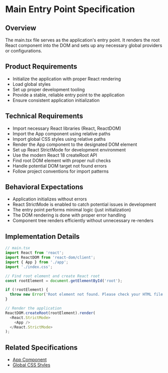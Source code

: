 # Main Entry Point Specification

## Overview
The main.tsx file serves as the application's entry point. It renders the root React component into the DOM and sets up any necessary global providers or configurations.

## Product Requirements
- Initialize the application with proper React rendering
- Load global styles
- Set up proper development tooling
- Provide a stable, reliable entry point to the application
- Ensure consistent application initialization

## Technical Requirements
- Import necessary React libraries (React, ReactDOM)
- Import the App component using relative paths
- Import global CSS styles using relative paths
- Render the App component to the designated DOM element
- Set up React StrictMode for development environment
- Use the modern React 18 createRoot API
- Find root DOM element with proper null checks
- Handle potential DOM target not found errors
- Follow project conventions for import patterns

## Behavioral Expectations
- Application initializes without errors
- React StrictMode is enabled to catch potential issues in development
- The entry point performs minimal logic (just initialization)
- The DOM rendering is done with proper error handling
- Component tree renders efficiently without unnecessary re-renders

## Implementation Details
```typescript
// main.tsx
import React from 'react';
import ReactDOM from 'react-dom/client';
import { App } from './app';
import './index.css';

// Find root element and create React root
const rootElement = document.getElementById('root');

if (!rootElement) {
  throw new Error('Root element not found. Please check your HTML file.');
}

// Render the application
ReactDOM.createRoot(rootElement).render(
  <React.StrictMode>
    <App />
  </React.StrictMode>
);
```

## Related Specifications
- [App Component](./app.specs.md)
- [Global CSS Styles](./index.css)
